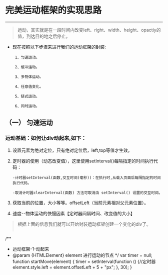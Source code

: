 # 完美运动框架的实现思路

------

> 运动，其实就是在一段时间内改变left、right、width、height、opactiy的值，到达目的地之后停止。

 * 现在按照以下步骤来进行我们的运动框架的封装:

        1、匀速运动。

        2、缓冲运动。

        3、多物体运动。

        4、任意值变化。

        5、链式运动。

        6、同时运动。

## （一） 匀速运动

### 运动基础：如何让div动起来,如下：

 1. 设置元素为绝对定位，只有绝对定位后，left,top等值才生效。
 2. 定时器的使用（动态改变值），这里使用setInterval()每隔指定的时间执行代码：

        -计时器setInterval(函数,交互时间(毫秒))：在执行时,从载入页面后每隔指定的时间执行代码。

        -取消计时器clearInterval(函数) 方法可取消由 setInterval() 设置的交互时间。
        
 3. 获取当前的位置，大小等等。offsetLeft（当前元素相对父元素位置）。
 4. 速度--物体运动的快慢因素【定时器间隔时间、改变值的大小】
        
>  根据上面的信息我们就可以开始封装运动框架创建一个变化的div了。
>> ``` javascript
/**
 * 运动框架-1-动起来
 * @param {HTMLElement} element 进行运动的节点
 */
var timer = null;
function startMove(element) {
    timer = setInterval(function () {//定时器
        element.style.left = element.offsetLeft + 5 + "px";
    }, 30);
}
```